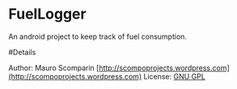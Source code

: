 FuelLogger
==========

An android project to keep track of fuel consumption.

#Details

Author: Mauro Scomparin [http://scompoprojects.wordpress.com](http://scompoprojects.wordpress.com)
License: [GNU GPL](<http://www.gnu.org/licenses/>)
